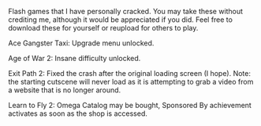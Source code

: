 Flash games that I have personally cracked. You may take these without crediting me, although it would be appreciated if you did. Feel free to download these for yourself or reupload for others to play.

Ace Gangster Taxi:
Upgrade menu unlocked.

Age of War 2:
Insane difficulty unlocked.

Exit Path 2:
Fixed the crash after the original loading screen (I hope). Note: the starting cutscene will never load as it is attempting to grab a video from a website that is no longer around.

Learn to Fly 2:
Omega Catalog may be bought, Sponsored By achievement activates as soon as the shop is accessed.
